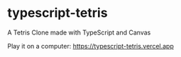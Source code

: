 # typescript-tetris
A Tetris Clone made with TypeScript and Canvas

Play it on a computer:
https://typescript-tetris.vercel.app
